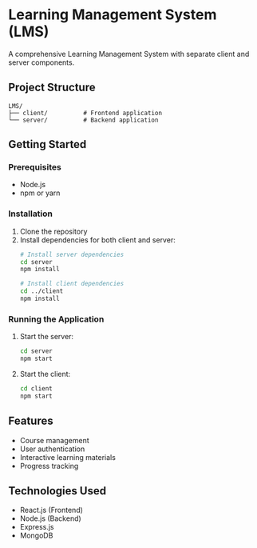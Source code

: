 # Learning Management System (LMS)

A comprehensive Learning Management System with separate client and server components.

## Project Structure

```
LMS/
├── client/          # Frontend application
└── server/          # Backend application
```

## Getting Started

### Prerequisites
- Node.js
- npm or yarn

### Installation

1. Clone the repository
2. Install dependencies for both client and server:
   ```bash
   # Install server dependencies
   cd server
   npm install

   # Install client dependencies
   cd ../client
   npm install
   ```

### Running the Application

1. Start the server:
   ```bash
   cd server
   npm start
   ```

2. Start the client:
   ```bash
   cd client
   npm start
   ```

## Features
- Course management
- User authentication
- Interactive learning materials
- Progress tracking

## Technologies Used
- React.js (Frontend)
- Node.js (Backend)
- Express.js
- MongoDB 